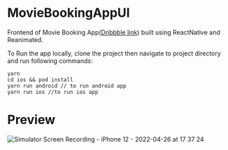 # MovieBookingAppUI
Frontend of Movie Booking App([Dribbble link](https://dribbble.com/shots/17990218/attachments/13173321?mode=media)) built using ReactNative and Reanimated.

To Run the app locally, clone the project then navigate to project directory and run following commands:
```
yarn
cd ios && pod install
yarn run android // to run android app
yarn run ios //to run ios app
```
# Preview
![Simulator Screen Recording - iPhone 12 - 2022-04-26 at 17 37 24](https://user-images.githubusercontent.com/93374747/165296999-46d3f1dc-5303-4b91-9ab9-37d6993c8b6a.gif)
